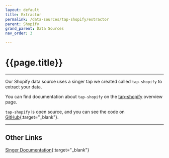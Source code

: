 ```yaml
---
layout: default
title: Extractor
permalink: /data-sources/tap-shopify/extractor
parent: Shopify
grand_parent: Data Sources
nav_order: 3

---
```


# {{page.title}}

---

Our Shopify data source uses a singer tap we created called `tap-shopify` to extract your data. 

You can find documentation about `tap-shopify` on the [tap-shopify]({{site.baseurl}}/data-sources/tap-shopify) overview page.

`tap-shopify` is open source, and you can see the code on [GitHub](https://github.com/Matatika/tap-shopify){:target="_blank"}.

---

## Other Links

[Singer Documentation](https://github.com/singer-io/getting-started){:target="_blank"}
